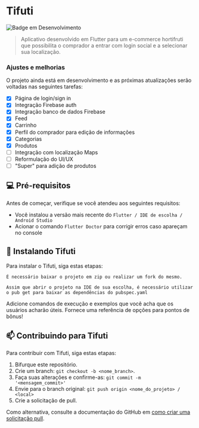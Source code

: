 # Tifuti

<!---Esses são exemplos. Veja https://shields.io para outras pessoas ou para personalizar este conjunto de escudos. Você pode querer incluir dependências, status do projeto e informações de licença aqui--->

![Badge em Desenvolvimento](http://img.shields.io/static/v1?label=STATUS&message=EM%20DESENVOLVIMENTO&color=GREEN&style=for-the-badge)

> Aplicativo desenvolvido em Flutter para um e-commerce hortifruti que possibilita o comprador a entrar com login social e a selecionar sua localização.
### Ajustes e melhorias

O projeto ainda está em desenvolvimento e as próximas atualizações serão voltadas nas seguintes tarefas:

- [x] Página de login/sign in
- [x] Integração Firebase auth
- [x] Integração banco de dados Firebase
- [x] Feed
- [x] Carrinho
- [x] Perfil do comprador para edição de informações
- [x] Categorias
- [x] Produtos
- [ ] Integração com localização Maps
- [ ] Reformulação do UI/UX
- [ ] "Super" para adição de produtos

## 💻 Pré-requisitos

Antes de começar, verifique se você atendeu aos seguintes requisitos:
<!---Estes são apenas requisitos de exemplo. Adicionar, duplicar ou remover conforme necessário--->
* Você instalou a versão mais recente do `Flutter / IDE de escolha / Android Studio`
* Acionar o comando `Flutter Doctor` para corrigir erros caso apareçam no console

## 🚀 Instalando Tifuti

Para instalar o Tifuti, siga estas etapas:

```
É necessário baixar o projeto em zip ou realizar um fork do mesmo.
```
```
Assim que abrir o projeto na IDE de sua escolha, é necessário utilizar o pub get para baixar as dependências do pubspec.yaml
```

Adicione comandos de execução e exemplos que você acha que os usuários acharão úteis. Fornece uma referência de opções para pontos de bônus!

## 📫 Contribuindo para Tifuti
<!---Se o seu README for longo ou se você tiver algum processo ou etapas específicas que deseja que os contribuidores sigam, considere a criação de um arquivo CONTRIBUTING.md separado--->
Para contribuir com Tifuti, siga estas etapas:

1. Bifurque este repositório.
2. Crie um branch: `git checkout -b <nome_branch>`.
3. Faça suas alterações e confirme-as: `git commit -m '<mensagem_commit>'`
4. Envie para o branch original: `git push origin <nome_do_projeto> / <local>`
5. Crie a solicitação de pull.

Como alternativa, consulte a documentação do GitHub em [como criar uma solicitação pull](https://help.github.com/en/github/collaborating-with-issues-and-pull-requests/creating-a-pull-request).
